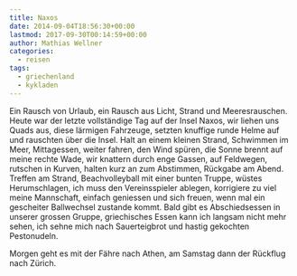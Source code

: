 ```yaml
---
title: Naxos
date: 2014-09-04T18:56:30+00:00
lastmod: 2017-09-30T00:14:59+00:00
author: Mathias Wellner
categories:
  - reisen
tags:
  - griechenland
  - kykladen
---
```

Ein Rausch von Urlaub, ein Rausch aus Licht, Strand und Meeresrauschen. Heute war der letzte vollständige Tag auf der Insel Naxos, wir liehen uns Quads aus, diese lärmigen Fahrzeuge, setzten knuffige runde Helme auf und rauschten über die Insel. Halt an einem kleinen Strand, Schwimmen im Meer, Mittagessen, weiter fahren, den Wind spüren, die Sonne brennt auf meine rechte Wade, wir knattern durch enge Gassen, auf Feldwegen, rutschen in Kurven, halten kurz an zum Abstimmen, Rückgabe am Abend. Treffen am Strand, Beachvolleyball mit einer bunten Truppe, wüstes Herumschlagen, ich muss den Vereinsspieler ablegen, korrigiere zu viel meine Mannschaft, einfach geniessen und sich freuen, wenn mal ein gescheiter Ballwechsel zustande kommt. Bald gibt es Abschiedsessen in unserer grossen Gruppe, griechisches Essen kann ich langsam nicht mehr sehen, ich sehne mich nach Sauerteigbrot und hastig gekochten Pestonudeln. 

Morgen geht es mit der Fähre nach Athen, am Samstag dann der Rückflug nach Zürich.